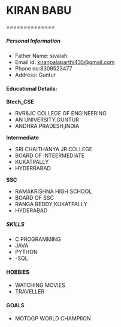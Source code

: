 # KIRAN BABU
==============
##### Personal Information

- Father Name: sivaiah
- Email id: kiranpalaparthi435@gmail.com
- Phone no:8309523477
- Address: Guntur

#### Educational Details:

**Btech_CSE**
- RVR&JC COLLEGE OF ENGINEERING
- AN UNIVERSITY,GUNTUR
- ANDHRA PRADESH,INDIA

**Intermediate**
- SRI CHAITHANYA JR.COLLEGE
- BOARD OF INTEERMEDIATE
- KUKATPALLY
- HYDERRABAD

**SSC**
- RAMAKRISHNA HIGH SCHOOL
- BOARD OF SSC
- RANGA REDDY,KUKATPALLY
- HYDERABAD

##### SKILLS
- C PROGRAMMING
- JAVA
- PYTHON
- -SQL

#### HOBBIES
- WATCHING MOVIES
- TRAVELLER

#### GOALS
- MOTOGP WORLD CHAMPIION















